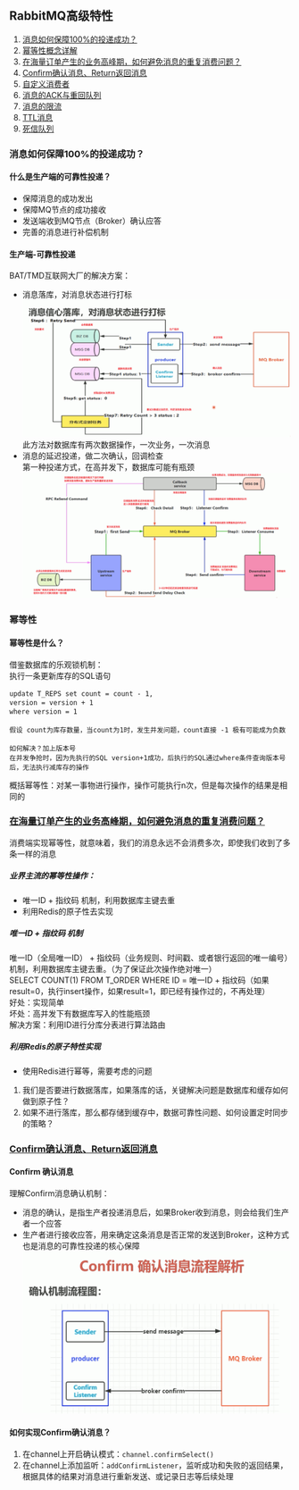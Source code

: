 ## RabbitMQ高级特性
1. <a href="#1">消息如何保障100%的投递成功？</a>  
2. <a href="#2">幂等性概念详解</a>  
3. <a href="#3">在海量订单产生的业务高峰期，如何避免消息的重复消费问题？</a> 
4. <a href="#4">Confirm确认消息、Return返回消息</a>
5. <a href="#5">自定义消费者</a>
6. <a href="#6">消息的ACK与重回队列</a>
7. <a href="#7">消息的限流</a>
8. <a href="#8">TTL消息</a>
9. <a href="#9">死信队列</a>

### <a name="#1">消息如何保障100%的投递成功？</a>
#### 什么是生产端的可靠性投递？
- 保障消息的成功发出  
- 保障MQ节点的成功接收  
- 发送端收到MQ节点（Broker）确认应答  
- 完善的消息进行补偿机制  
#### 生产端-可靠性投递
BAT/TMD互联网大厂的解决方案：  
- 消息落库，对消息状态进行打标  
![生产端可靠性投递](生产端可靠性投递.png)  
此方法对数据库有两次数据操作，一次业务，一次消息  
- 消息的延迟投递，做二次确认，回调检查  
第一种投递方式，在高并发下，数据库可能有瓶颈  
![生产端可靠性投递2](生产端可靠性投递2.png)  

### <a name="#2">幂等性</a>
#### 幂等性是什么？
借鉴数据库的乐观锁机制：  
执行一条更新库存的SQL语句  
```
update T_REPS set count = count - 1, 
version = version + 1 
where version = 1 

假设 count为库存数量，当count为1时，发生并发问题，count直接 -1 极有可能成为负数  

如何解决？加上版本号
在并发争抢时，因为先执行的SQL version+1成功，后执行的SQL通过where条件查询版本号后，无法执行减库存的操作
```

概括幂等性：对某一事物进行操作，操作可能执行n次，但是每次操作的结果是相同的  

### <a href="#3">在海量订单产生的业务高峰期，如何避免消息的重复消费问题？</a>  
消费端实现幂等性，就意味着，我们的消息永远不会消费多次，即使我们收到了多条一样的消息  
##### 业界主流的幂等性操作：  
- 唯一ID + 指纹码 机制，利用数据库主键去重  
- 利用Redis的原子性去实现  
##### 唯一ID + 指纹码 机制
唯一ID（全局唯一ID） + 指纹码（业务规则、时间戳、或者银行返回的唯一编号）机制，利用数据库主键去重。（为了保证此次操作绝对唯一）  
SELECT COUNT(1) FROM T_ORDER WHERE ID = 唯一ID + 指纹码（如果 result=0，执行insert操作，如果result=1，即已经有操作过的，不再处理）  
好处：实现简单  
坏处：高并发下有数据库写入的性能瓶颈  
解决方案：利用ID进行分库分表进行算法路由  
##### 利用Redis的原子特性实现
- 使用Redis进行幂等，需要考虑的问题  
1. 我们是否要进行数据落库，如果落库的话，关键解决问题是数据库和缓存如何做到原子性？  
2. 如果不进行落库，那么都存储到缓存中，数据可靠性问题、如何设置定时同步的策略？  

### <a href="#4">Confirm确认消息、Return返回消息</a>
#### Confirm 确认消息
理解Confirm消息确认机制：  
- 消息的确认，是指生产者投递消息后，如果Broker收到消息，则会给我们生产者一个应答  
- 生产者进行接收应答，用来确定这条消息是否正常的发送到Broker，这种方式也是消息的可靠性投递的核心保障  
![Confirm确认消息](Confirm确认消息.png)  
#### 如何实现Confirm确认消息？
1. 在channel上开启确认模式：`channel.confirmSelect()`  
2. 在channel上添加监听：`addConfirmListener`，监听成功和失败的返回结果，根据具体的结果对消息进行重新发送、或记录日志等后续处理  